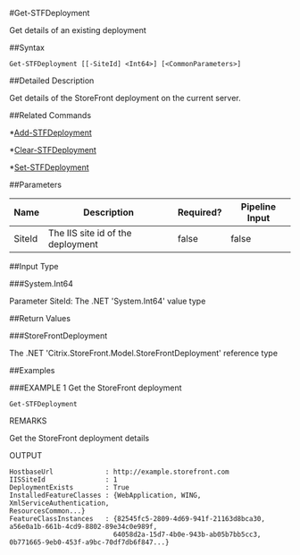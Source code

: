 #Get-STFDeployment
Get details of an existing deployment
##Syntax
```Get-STFDeployment [[-SiteId] <Int64>] [<CommonParameters>]
```
##Detailed Description
Get details of the StoreFront deployment on the current server.
##Related Commands
*[Add-STFDeployment](Add-STFDeployment)
*[Clear-STFDeployment](Clear-STFDeployment)
*[Set-STFDeployment](Set-STFDeployment)
##Parameters
|Name|Description|Required?|Pipeline Input||--|--|--|--||SiteId|The IIS site id of the deployment|false|false|##Input Type
###System.Int64
Parameter SiteId: The .NET 'System.Int64' value type
##Return Values
###StoreFrontDeployment
The .NET 'Citrix.StoreFront.Model.StoreFrontDeployment' reference type
##Examples
###EXAMPLE 1 Get the StoreFront deployment
```Get-STFDeployment
```
REMARKS
Get the StoreFront deployment details
OUTPUT
```HostbaseUrl             : http://example.storefront.com
IISSiteId               : 1
DeploymentExists        : True
InstalledFeatureClasses : {WebApplication, WING, XmlServiceAuthentication, 
ResourcesCommon...}
FeatureClassInstances   : {82545fc5-2809-4d69-941f-21163d8bca30, 
a56e0a1b-661b-4cd9-8802-89e34c0e989f,
                          64058d2a-15d7-4b0e-943b-ab05b7bb5cc3, 
0b771665-9eb0-453f-a9bc-70df7db6f847...}
```
